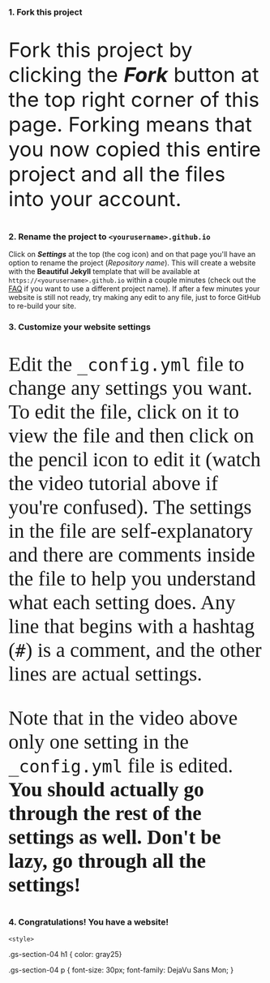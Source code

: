 <div class="gs-section-01" markdown="1">
  
###  1. Fork this project 

Fork this project by clicking the __*Fork*__ button at the top right corner of this page. Forking means that you now copied this entire project and all the files into your account.

</div>

<div class="gs-section-02" markdown="1">

###  2. Rename the project to `<yourusername>.github.io` 

Click on __*Settings*__ at the top (the cog icon) and on that page you'll have an option to rename the project (*Repository name*). This will create a website with the **Beautiful Jekyll** template that will be available at `https://<yourusername>.github.io` within a couple minutes (check out the [FAQ](https://beautifuljekyll.com/faq/#custom-domain) if you want to use a different project name). If after a few minutes your website is still not ready, try making any edit to any file, just to force GitHub to re-build your site.

</div>

<div class="gs-section-03" markdown="1">

###   3. Customize your website settings 

Edit the `_config.yml` file to change any settings you want. To edit the file, click on it to view the file and then click on the pencil icon to edit it (watch the video tutorial above if you're confused).  The settings in the file are self-explanatory and there are comments inside the file to help you understand what each setting does. Any line that begins with a hashtag (`#`) is a comment, and the other lines are actual settings.

Note that in the video above only one setting in the `_config.yml` file is edited. **You should actually go through the rest of the settings as well. Don't be lazy, go through all the settings!**

</div>

<div class="gs-section-04" markdown="1">

###  4. Congratulations! You have a website! 

</div>


<style>

  .gs-section-01 h1 {
  color: CadetBlue; }
  
  .gs-section-01 p {
  font-size: 40px; }
  
 </style>

<style>
  
 .gs-section-02 h1 {
  color: gray25;
  
  .gs-section-02 p {
  font-size: 30px;
  font-family:Liberation Mono;
  }

   </style>
   
   <style>
  
  .gs-section-03 h1 {
  color: #5F9EA0}
  
  .gs-section-03 p {
  font-size: 40px;
  font-family: Bitstream Vera Sans Mono;
  }
  
     </style>
    
    <style>
  
  .gs-section-04 h1 {
  color: gray25}
  
 .gs-section-04 p {
  font-size: 30px;
  font-family: DejaVu Sans Mon;
  }
  
</style>
